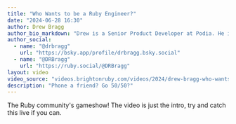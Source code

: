 ```yaml
---
title: "Who Wants to be a Ruby Engineer?"
date: "2024-06-28 16:30"
author: Drew Bragg
author_bio_markdown: "Drew is a Senior Product Developer at Podia. He is the host of the monthly podcast Code and the Coding Coders who Code it, and a co-organizer of Philly.rb, the Philadelphia Rubyist meetup. When he isn't hunting for weird Ruby syntax, he enjoys playing Ice Hockey, playing board games with his wife and daughter, and trail running with his dog, named Matz of course."
author_social:
  - name: "@drbragg"
    url: "https://bsky.app/profile/drbragg.bsky.social"
  - name: "@DRBragg"
    url: "https://ruby.social/@DRBragg"
layout: video
video_source: "videos.brightonruby.com/videos/2024/drew-bragg-who-wants-to-be-a-ruby-engineer.mp4"
description: "Phone a friend? Go 50/50?"
---
```


The Ruby community's gameshow! The video is just the intro, try and catch this live if you can.
